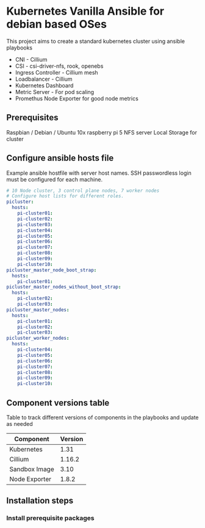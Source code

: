 # Kubernetes Vanilla Ansible for debian based OSes 
This project aims to create a standard kubernetes cluster using ansible playbooks

* CNI - Cillium
* CSI - csi-driver-nfs, rook, openebs
* Ingress Controller - Cillium mesh
* Loadbalancer - Cillium 
* Kubernetes Dashboard
* Metric Server - For pod scaling
* Promethus Node Exporter for good node metrics

## Prerequisites

Raspbian / Debian / Ubuntu 
10x raspberry pi 5
NFS server
Local Storage for cluster

## Configure ansible hosts file

Example ansible hostfile with server host names. SSH passwordless login must be configured for each machine.

```yaml
# 10 Node cluster, 3 control plane nodes, 7 worker nodes
# Configure host lists for different roles.
picluster:
  hosts:
    pi-cluster01:
    pi-cluster02:
    pi-cluster03:
    pi-cluster04:
    pi-cluster05:
    pi-cluster06:
    pi-cluster07:
    pi-cluster08:
    pi-cluster09:
    pi-cluster10:
picluster_master_node_boot_strap:
  hosts:
    pi-cluster01:
picluster_master_nodes_without_boot_strap:
  hosts:
    pi-cluster02:
    pi-cluster03:
picluster_master_nodes:
  hosts:
    pi-cluster01:
    pi-cluster02:
    pi-cluster03:
picluster_worker_nodes:
  hosts:
    pi-cluster04:
    pi-cluster05:
    pi-cluster06:
    pi-cluster07:
    pi-cluster08:
    pi-cluster09:
    pi-cluster10:
```

## Component versions table

Table to track different versions of components in the playbooks and update as needed

| Component  | Version |
| ------------- | ------------- |
| Kubernetes  | 1.31  |
| Cillium  | 1.16.2  |
| Sandbox Image  | 3.10  |
| Node Exporter  | 1.8.2  |

## Installation steps

### Install prerequisite packages


